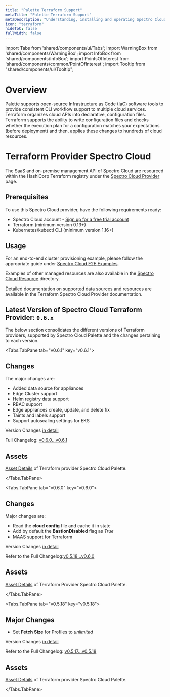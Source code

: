 ```yaml
---
title: "Palette Terraform Support"
metaTitle: "Palette Terraform Support"
metaDescription: "Understanding, installing and operating Spectro Cloud's Terraform Provider."
icon: "terraform"
hideToC: false
fullWidth: false
---
```


import Tabs from 'shared/components/ui/Tabs';
import WarningBox from 'shared/components/WarningBox';
import InfoBox from 'shared/components/InfoBox';
import PointsOfInterest from 'shared/components/common/PointOfInterest';
import Tooltip from "shared/components/ui/Tooltip";


# Overview

Palette supports open-source Infrastructure as Code (IaC) software tools to provide consistent CLI workflow support to multiple cloud services. Terraform organizes cloud APIs into declarative, configuration files. Terraform supports the ability to write configuration files and checks whether the execution plan for a configuration matches your expectations (before deployment) and then, applies these changes to hundreds of cloud resources. 

# Terraform Provider Spectro Cloud

The SaaS and on-premise management API of Spectro Cloud are resourced within the HashiCorp Terraform registry under the [Spectro Cloud Provider](https://registry.terraform.io/providers/spectrocloud/spectrocloud/latest/docs) page.

## Prerequisites
To use this Spectro Cloud provider, have the following requirements ready:
* Spectro Cloud account - [Sign up for a free trial account](https://www.spectrocloud.com/free-trial)
* Terraform (minimum version 0.13+)
* Kubernetes/kubectl CLI (minimum version 1.16+)

## Usage

For an end-to-end cluster provisioning example, please follow the appropriate guide under [Spectro Cloud E2E Examples](https://github.com/spectrocloud/terraform-provider-spectrocloud/tree/main/examples/e2e).

Examples of other managed resources are also available in the [Spectro Cloud Resource](https://github.com/spectrocloud/terraform-provider-spectrocloud/tree/main/examples/resources) directory.

Detailed documentation on supported data sources and resources are available in the Terraform Spectro Cloud Provider documentation.


## Latest Version of Spectro Cloud Terraform Provider: `0.6.x`
The below section consolidates the different versions of Terraform providers, supported by Spectro Cloud Palette and the changes pertaining to each version.


<Tabs>

<Tabs.TabPane tab="v0.6.1" key="v0.6.1">

## Changes

The major changes are:
* Added data source for appliances 
* Edge Cluster support
* Helm registry data support
* RBAC support 
* Edge appliances create, update, and delete fix
* Taints and labels support
* Support autoscaling settings for EKS

Version Changes [in detail](https://github.com/spectrocloud/terraform-provider-spectrocloud/releases/tag/v0.6.1)

Full Changelog: [v0.6.0...v0.6.1](https://github.com/spectrocloud/terraform-provider-spectrocloud/compare/v0.6.0...v0.6.1)

## Assets

[Asset Details](https://github.com/spectrocloud/terraform-provider-spectrocloud/releases/tag/v0.6.1#:~:text=akhilesh2410%20and%20nikchern-,Assets,-17) of Terraform provider Spectro Cloud Palette.

</Tabs.TabPane>
 

<Tabs.TabPane tab="v0.6.0" key="v0.6.0">

## Changes

Major changes are:

* Read the **cloud config** file and cache it in state
* Add by default the **BastionDisabled** flag as *True*
* MAAS support for Terraform

Version Changes [in detail](https://github.com/spectrocloud/terraform-provider-spectrocloud/releases/tag/v0.6.0)

Refer to the Full Changelog:[v0.5.18...v0.6.0](https://github.com/spectrocloud/terraform-provider-spectrocloud/compare/v0.5.18...v0.6.0)

## Assets
[Asset Details](https://github.com/spectrocloud/terraform-provider-spectrocloud/releases#:~:text=anand%20and%20nikchern-,Assets,-17) of Terraform Provider Spectro Cloud Palette.

</Tabs.TabPane>

<Tabs.TabPane tab="v0.5.18" key="v0.5.18">

## Major Changes
 
* Set **Fetch Size** for Profiles to *unlimited*

Version Changes [in detail](https://github.com/spectrocloud/terraform-provider-spectrocloud/releases/tag/v0.5.18)

Refer to the Full Changelog: [v0.5.17...v0.5.18](https://github.com/spectrocloud/terraform-provider-spectrocloud/compare/v0.5.17...v0.5.18)

## Assets
[Asset Details](https://github.com/spectrocloud/terraform-provider-spectrocloud/releases#:~:text=Assets-,17,-terraform%2Dprovider%2Dspectrocloud_0.5.18_darwin_amd64) of Terraform provider Spectro Cloud Palette.


</Tabs.TabPane>


</Tabs>




